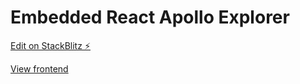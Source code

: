 # Embedded React Apollo Explorer

[Edit on StackBlitz ⚡️](https://stackblitz.com/edit/react-gvbhhs)

[View frontend](https://react-apollo-explorerer.vercel.app/)
